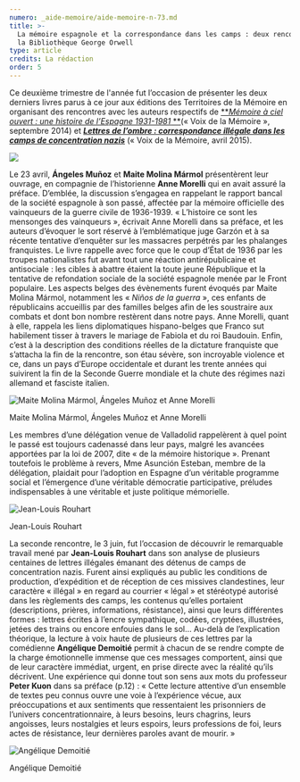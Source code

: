 ```yaml
---
numero: _aide-memoire/aide-memoire-n-73.md
title: >-
  La mémoire espagnole et la correspondance dans les camps : deux rencontres à
  la Bibliothèque George Orwell
type: article
credits: La rédaction
order: 5
---
```

Ce deuxième trimestre de l'année fut l’occasion de présenter les deux derniers livres parus à ce jour aux éditions des Territoires de la Mémoire en organisant des rencontres avec les auteurs respectifs de [**_Mémoire à ciel ouvert : une histoire de l’Espagne 1931-1981_ **](/se-documenter/bibliotheque/la-mediatheque-presente/les-editions/collection-voix-de-la-memoire/1101-memoire-a-ciel-ouvert-une-histoire-de-l-espagne-1931-1981)(« Voix de la Mémoire », septembre 2014) et [**_Lettres de l’ombre : correspondance illégale dans les camps de concentration nazis_**](/se-documenter/bibliotheque/la-mediatheque-presente/les-editions/collection-voix-de-la-memoire/1158-lettres-de-l-ombre-correspondance-illegale-dans-les-camps-de-concentration-nazis) (« Voix de la Mémoire, avril 2015).

![](/assets/uploads/am73_p.3_rencontreespagne1.jpg)

Le 23 avril, **Ángeles Muñoz** et **Maite Molina Mármol** présentèrent leur ouvrage, en compagnie de l’historienne **Anne Morelli** qui en avait assuré la préface. D’emblée, la discussion s’engagea en rappelant le rapport bancal de la société espagnole à son passé, affectée par la mémoire officielle des vainqueurs de la guerre civile de 1936-1939. « L’histoire ce sont les mensonges des vainqueurs », écrivait Anne Morelli dans sa préface, et les auteurs d’évoquer le sort réservé à l’emblématique juge Garzón et à sa récente tentative d’enquêter sur les massacres perpétrés par les phalanges franquistes. Le livre rappelle avec force que le coup d’État de 1936 par les troupes nationalistes fut avant tout une réaction antirépublicaine et antisociale : les cibles à abattre étaient la toute jeune République et la tentative de refondation sociale de la société espagnole menée par le Front populaire. Les aspects belges des évènements furent évoqués par Maite Molina Mármol, notamment les « _Niños de la guerra_ », ces enfants de républicains accueillis par des familles belges afin de les soustraire aux combats et dont bon nombre restèrent dans notre pays. Anne Morelli, quant à elle, rappela les liens diplomatiques hispano-belges que Franco sut habilement tisser à travers le mariage de Fabiola et du roi Baudouin. Enfin, c’est à la description des conditions réelles de la dictature franquiste que s’attacha la fin de la rencontre, son étau sévère, son incroyable violence et ce, dans un pays d’Europe occidentale et durant les trente années qui suivirent la fin de la Seconde Guerre mondiale et la chute des régimes nazi allemand et fasciste italien.

![Maite Molina Mármol, Ángeles Muñoz et Anne Morelli](/assets/uploads/am73_p.3_rencontreespagne2.jpg)

<span class="img-copyright">Maite Molina Mármol, Ángeles Muñoz et Anne Morelli</span>

Les membres d’une délégation venue de Valladolid rappelèrent à quel point le passé est toujours cadenassé dans leur pays, malgré les avancées apportées par la loi de 2007, dite « de la mémoire historique ». Prenant toutefois le problème à revers, Mme Asunción Esteban, membre de la délégation, plaidait pour l’adoption en Espagne d’un véritable programme social et l’émergence d’une véritable démocratie participative, préludes indispensables à une véritable et juste politique mémorielle.

![Jean-Louis Rouhart](/assets/uploads/am73_p.3_rencontrerouhart2.jpg)

<span class="img-copyright">Jean-Louis Rouhart</span>

La seconde rencontre, le 3 juin, fut l’occasion de découvrir le remarquable travail mené par **Jean-Louis Rouhart** dans son analyse de plusieurs centaines de lettres illégales émanant des détenus de camps de concentration nazis. Furent ainsi expliqués au public les conditions de production, d’expédition et de réception de ces missives clandestines, leur caractère « illégal » en regard au courrier « légal » et stéréotypé autorisé dans les règlements des camps, les contenus qu’elles portaient (descriptions, prières, informations, résistance), ainsi que leurs différentes formes : lettres écrites à l’encre sympathique, codées, cryptées, illustrées, jetées des trains ou encore enfouies dans le sol… Au-delà de l’explication théorique, la lecture à voix haute de plusieurs de ces lettres par la comédienne **Angélique Demoitié** permit à chacun de se rendre compte de la charge émotionnelle immense que ces messages comportent, ainsi que de leur caractère immédiat, urgent, en prise directe avec la réalité qu’ils décrivent. Une expérience qui donne tout son sens aux mots du professeur **Peter Kuon** dans sa préface (p.12) : « Cette lecture attentive d’un ensemble de textes peu connus ouvre une voie à l’expérience vécue, aux préoccupations et aux sentiments que ressentaient les prisonniers de l’univers concentrationnaire, à leurs besoins, leurs chagrins, leurs angoisses, leurs nostalgies et leurs espoirs, leurs professions de foi, leurs actes de résistance, leur dernières paroles avant de mourir. »

![Angélique Demoitié](/assets/uploads/am73_p.3_rencontrerouhart1.jpg)

<span class="img-copyright">Angélique Demoitié</span>
